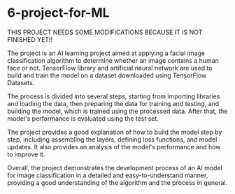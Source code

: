 # 6-project-for-ML

THIS PROJECT NEEDS SOME MODIFICATIONS BECAUSE IT IS NOT FINISHED YET!!

The project is an AI learning project aimed at applying a facial image classification algorithm to determine whether an image contains a human face or not. TensorFlow library and artificial neural network are used to build and train the model on a dataset downloaded using TensorFlow Datasets.

The process is divided into several steps, starting from importing libraries and loading the data, then preparing the data for training and testing, and building the model, which is trained using the processed data. After that, the model's performance is evaluated using the test set.

The project provides a good explanation of how to build the model step by step, including assembling the layers, defining loss functions, and model updates. It also provides an analysis of the model's performance and how to improve it.

Overall, the project demonstrates the development process of an AI model for image classification in a detailed and easy-to-understand manner, providing a good understanding of the algorithm and the process in general.
